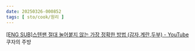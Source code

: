 ```yaml
---
date: 20250326-000852
tags: [ sto/cook/원리 ]
---
```


[\[ENG SUB\]스텐팬 절대 눌어붙지 않는 가장 정확한 방법 (감자,계란,두부) - YouTube](https://www.youtube.com/watch?v=BV-LXNvj0cM) 쿠자의 주방